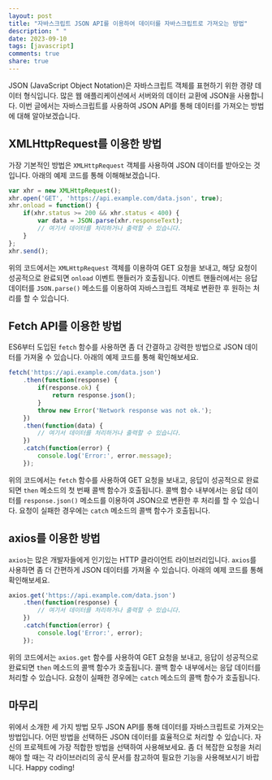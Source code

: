 ```yaml
---
layout: post
title: "자바스크립트 JSON API를 이용하여 데이터를 자바스크립트로 가져오는 방법"
description: " "
date: 2023-09-10
tags: [javascript]
comments: true
share: true
---
```


JSON (JavaScript Object Notation)은 자바스크립트 객체를 표현하기 위한 경량 데이터 형식입니다. 많은 웹 애플리케이션에서 서버와의 데이터 교환에 JSON을 사용합니다. 이번 글에서는 자바스크립트를 사용하여 JSON API를 통해 데이터를 가져오는 방법에 대해 알아보겠습니다.

## XMLHttpRequest를 이용한 방법

가장 기본적인 방법은 `XMLHttpRequest` 객체를 사용하여 JSON 데이터를 받아오는 것입니다. 아래의 예제 코드를 통해 이해해보겠습니다.

```javascript
var xhr = new XMLHttpRequest();
xhr.open('GET', 'https://api.example.com/data.json', true);
xhr.onload = function() {
    if(xhr.status >= 200 && xhr.status < 400) {
        var data = JSON.parse(xhr.responseText);
        // 여기서 데이터를 처리하거나 출력할 수 있습니다.
    }
};
xhr.send();
```

위의 코드에서는 `XMLHttpRequest` 객체를 이용하여 GET 요청을 보내고, 해당 요청이 성공적으로 완료되면 `onload` 이벤트 핸들러가 호출됩니다. 이벤트 핸들러에서는 응답 데이터를 `JSON.parse()` 메소드를 이용하여 자바스크립트 객체로 변환한 후 원하는 처리를 할 수 있습니다.

## Fetch API를 이용한 방법

ES6부터 도입된 `fetch` 함수를 사용하면 좀 더 간결하고 강력한 방법으로 JSON 데이터를 가져올 수 있습니다. 아래의 예제 코드를 통해 확인해보세요.

```javascript
fetch('https://api.example.com/data.json')
    .then(function(response) {
        if(response.ok) {
            return response.json();
        }
        throw new Error('Network response was not ok.');
    })
    .then(function(data) {
        // 여기서 데이터를 처리하거나 출력할 수 있습니다.
    })
    .catch(function(error) {
        console.log('Error:', error.message);
    });
```

위의 코드에서는 `fetch` 함수를 사용하여 GET 요청을 보내고, 응답이 성공적으로 완료되면 `then` 메소드의 첫 번째 콜백 함수가 호출됩니다. 콜백 함수 내부에서는 응답 데이터를 `response.json()` 메소드를 이용하여 JSON으로 변환한 후 처리를 할 수 있습니다. 요청이 실패한 경우에는 `catch` 메소드의 콜백 함수가 호출됩니다.

## axios를 이용한 방법

`axios`는 많은 개발자들에게 인기있는 HTTP 클라이언트 라이브러리입니다. `axios`를 사용하면 좀 더 간편하게 JSON 데이터를 가져올 수 있습니다. 아래의 예제 코드를 통해 확인해보세요.

```javascript
axios.get('https://api.example.com/data.json')
    .then(function(response) {
        // 여기서 데이터를 처리하거나 출력할 수 있습니다.
    })
    .catch(function(error) {
        console.log('Error:', error);
    });
```

위의 코드에서는 `axios.get` 함수를 사용하여 GET 요청을 보내고, 응답이 성공적으로 완료되면 `then` 메소드의 콜백 함수가 호출됩니다. 콜백 함수 내부에서는 응답 데이터를 처리할 수 있습니다. 요청이 실패한 경우에는 `catch` 메소드의 콜백 함수가 호출됩니다.

## 마무리

위에서 소개한 세 가지 방법 모두 JSON API를 통해 데이터를 자바스크립트로 가져오는 방법입니다. 어떤 방법을 선택하든 JSON 데이터를 효율적으로 처리할 수 있습니다. 자신의 프로젝트에 가장 적합한 방법을 선택하여 사용해보세요. 좀 더 복잡한 요청을 처리해야 할 때는 각 라이브러리의 공식 문서를 참고하여 필요한 기능을 사용해보시기 바랍니다. Happy coding!